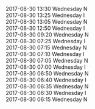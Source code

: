 2017-08-30 13:30 Wednesday  N  
2017-08-30 13:25 Wednesday  I  
2017-08-30 13:05 Wednesday  N  
2017-08-30 12:50 Wednesday  I  
2017-08-30 09:20 Wednesday  N  
2017-08-30 07:25 Wednesday  I  
2017-08-30 07:15 Wednesday  N  
2017-08-30 07:10 Wednesday  I  
2017-08-30 07:05 Wednesday  N  
2017-08-30 07:00 Wednesday  I  
2017-08-30 06:50 Wednesday  N  
2017-08-30 06:40 Wednesday  I  
2017-08-30 06:35 Wednesday  N  
2017-08-30 06:30 Wednesday  I  
2017-08-30 06:15 Wednesday  N  
